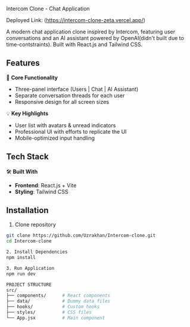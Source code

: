 Intercom Clone - Chat Application

Deployed Link: (https://intercom-clone-zeta.vercel.app/)


A modern chat application clone inspired by Intercom, featuring user conversations and an AI assistant powered by OpenAI(didn't built due to time-contstraints). Built with React.js and Tailwind CSS.


## Features

🚀 **Core Functionality**
- Three-panel interface (Users | Chat | AI Assistant)
- Separate conversation threads for each user
- Responsive design for all screen sizes

💡 **Key Highlights**
- User list with avatars & unread indicators
- Professional UI with efforts to replicate the UI
- Mobile-optimized input handling

## Tech Stack

🛠️ **Built With**
- **Frontend**: React.js + Vite
- **Styling**: Tailwind CSS


## Installation

1. Clone repository
```bash
git clone https://github.com/Uzrakhan/Intercom-clone.git
cd Intercom-clone

2. Install Dependencies
npm install

3. Run Application
npm run dev

PROJECT STRUCTURE
src/
├── components/      # React components
├── data/            # Dummy data files
├── hooks/           # Custom hooks
├── styles/          # CSS files
└── App.jsx          # Main component